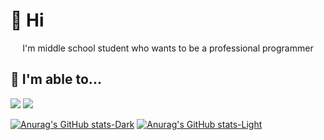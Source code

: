 # 👋 Hi
<center>I'm middle school student who wants to be a professional programmer</center>

## 💠 I'm able to...
<img src="https://img.shields.io/badge/csharp-239120?style=flat-square&logo=csharp&logoColor=white"/> <img src="https://img.shields.io/badge/python-239120?style=flat-square&logo=python&logoColor=white"/>

[![Anurag's GitHub stats-Dark](https://github-readme-stats.vercel.app/api?username=sujeb2&show_icons=true&theme=dark#gh-dark-mode-only)](https://github.com/anuraghazra/github-readme-stats#gh-dark-mode-only)
[![Anurag's GitHub stats-Light](https://github-readme-stats.vercel.app/api?username=sujeb2&show_icons=true&theme=default#gh-light-mode-only)](https://github.com/anuraghazra/github-readme-stats#gh-light-mode-only)
